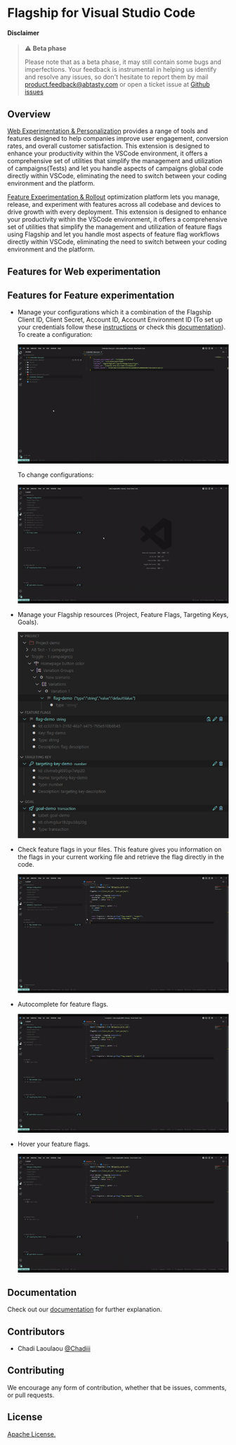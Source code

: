 # Flagship for Visual Studio Code

#### Disclaimer

> ⚠️ **Beta phase**
>
> Please note that as a beta phase, it may still contain some bugs and imperfections. Your feedback is instrumental in helping us identify and resolve any issues, so don't hesitate to report them by mail product.feedback@abtasty.com or open a ticket issue at [Github issues](https://github.com/flagship-io/abtasty-code/issues)

## Overview

[Web Experimentation & Personalization](https://www.abtasty.com/feature-experimentation) provides a range of tools and features designed to help companies improve user engagement, conversion rates, and overall customer satisfaction. This extension is designed to enhance your productivity within the VSCode environment, it offers a comprehensive set of utilities that simplify the management and utilization of campaigns(Tests) and let you handle aspects of campaigns global code directly within VSCode, eliminating the need to switch between your coding environment and the platform.

[Feature Experimentation & Rollout](https://www.abtasty.com/feature-experimentation) optimization platform lets you manage, release, and experiment with features across all codebase and devices to drive growth with every deployment. This extension is designed to enhance your productivity within the VSCode environment, it offers a comprehensive set of utilities that simplify the management and utilization of feature flags using Flagship and let you handle most aspects of feature flag workflows directly within VSCode, eliminating the need to switch between your coding environment and the platform.

## Features for Web experimentation

## Features for Feature experimentation

- Manage your configurations which it a combination of the Flagship Client ID, Client Secret, Account ID, Account Environment ID (To set up your credentials follow these [instructions](https://flagship.zendesk.com/hc/en-us/articles/4499017687708--Acting-on-your-account-remotely) or check this [documentation](https://docs.developers.flagship.io/docs/manage-configurations#overview)).
  To create a configuration:

  ![Create configuration](./media/createConfiguration.gif)

  To change configurations:

  ![Change configuration](./media/changeConfiguration.gif)

- Manage your Flagship resources (Project, Feature Flags, Targeting Keys, Goals).

  ![Manage resource feature](./media/resource.png)

- Check feature flags in your files. This feature gives you information on the flags in your current working file and retrieve the flag directly in the code.

  ![Flags in file](./media/flagsInFile.gif)

- Autocomplete for feature flags.

  ![Autocomplete feature](./media/autoCompletionFeature.gif)

- Hover your feature flags.

  ![Hover feature](./media/hoverFeature.gif)

## Documentation

Check out our [documentation](https://docs.developers.flagship.io/docs/flagship-code) for further explanation.

## Contributors

- Chadi Laoulaou [@Chadiii](https://github.com/chadiii)

## Contributing

We encourage any form of contribution, whether that be issues, comments, or pull requests.

## License

[Apache License.](https://github.com/flagship-io/flagship-code/blob/main/LICENSE.md)
